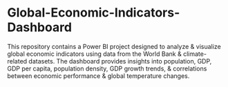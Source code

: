 # Global-Economic-Indicators-Dashboard
This repository contains a Power BI project designed to analyze &amp; visualize global economic indicators using data from the World Bank &amp; climate-related datasets. The dashboard provides insights into population, GDP, GDP per capita, population density, GDP growth trends, &amp; correlations between economic performance &amp; global temperature changes.
